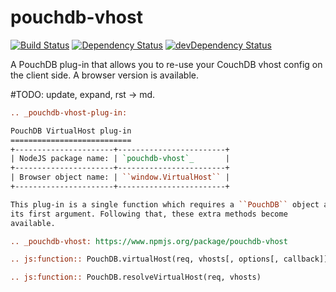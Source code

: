 pouchdb-vhost
=============

[![Build Status](https://travis-ci.org/pouchdb/pouchdb-vhost.svg?branch=master)](https://travis-ci.org/pouchdb/pouchdb-vhost)
[![Dependency Status](https://david-dm.org/pouchdb/pouchdb-vhost.svg)](https://david-dm.org/pouchdb/pouchdb-vhost)
[![devDependency Status](https://david-dm.org/pouchdb/pouchdb-vhost/dev-status.svg)](https://david-dm.org/pouchdb/pouchdb-vhost#info=devDependencies)

A PouchDB plug-in that allows you to re-use your CouchDB vhost config on
the client side. A browser version is available.

#TODO: update, expand, rst -> md.
```rst
.. _pouchdb-vhost-plug-in:

PouchDB VirtualHost plug-in
===========================
+----------------------+------------------------+
| NodeJS package name: | `pouchdb-vhost`_       |
+----------------------+------------------------+
| Browser object name: | ``window.VirtualHost`` |
+----------------------+------------------------+

This plug-in is a single function which requires a ``PouchDB`` object as
its first argument. Following that, these extra methods become
available.

.. _pouchdb-vhost: https://www.npmjs.org/package/pouchdb-vhost

.. js:function:: PouchDB.virtualHost(req, vhosts[, options[, callback]])

.. js:function:: PouchDB.resolveVirtualHost(req, vhosts)
```
